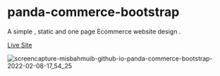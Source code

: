# panda-commerce-bootstrap

A simple , static and one page Ecommerce website design .

[Live Site](https://misbahmuib.github.io/panda-commerce-bootstrap/)

![screencapture-misbahmuib-github-io-panda-commerce-bootstrap-2022-02-08-17_54_25](https://user-images.githubusercontent.com/45326654/152982298-a68d0f4c-6002-4235-b31a-9fabca496f57.png)

